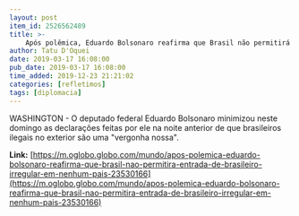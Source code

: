 ```yaml
---
layout: post
item_id: 2526562489
title: >-
    Após polêmica, Eduardo Bolsonaro reafirma que Brasil não permitirá entrada de brasileiro irregular em nenhum país
author: Tatu D'Oquei
date: 2019-03-17 16:08:00
pub_date: 2019-03-17 16:08:00
time_added: 2019-12-23 21:21:02
categories: [refletimos]
tags: [diplomacia]
---
```


WASHINGTON - O deputado federal Eduardo Bolsonaro minimizou neste domingo as declarações feitas por ele na noite anterior de que brasileiros ilegais no exterior são uma "vergonha nossa".

**Link:** [https://m.oglobo.globo.com/mundo/apos-polemica-eduardo-bolsonaro-reafirma-que-brasil-nao-permitira-entrada-de-brasileiro-irregular-em-nenhum-pais-23530166](https://m.oglobo.globo.com/mundo/apos-polemica-eduardo-bolsonaro-reafirma-que-brasil-nao-permitira-entrada-de-brasileiro-irregular-em-nenhum-pais-23530166)

